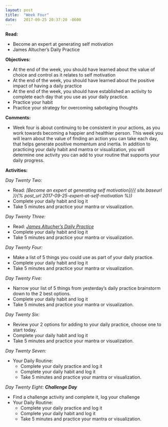 ```yaml
---
layout: post
title:  "Week Four"
date:   2017-09-25 20:37:20 -0600
---
```


**Read:**
* Become an expert at generating self motivation
* James Altucher’s Daily Practice

**Objectives:**
* At the end of the week, you should have learned about the value of choice and control as it relates to self motivation
* At the end of the week, you should have learned about the positive impact of having a daily practice
* At the end of the week, you should have established an activity to complete each day that you use as your daily practice.
* Practice your habit
* Practice your strategy for overcoming sabotaging thoughts

**Comments:**
* Week four is about continuing to be consistent in your actions, as you work towards becoming a happier and healthier person. This week you will learn about the value of finding an action you can take each day, that helps generate positive momentum and inertia. In addition to practicing your daily habit and mantra or visualization, you will determine one activity you can add to your routine that supports your daily progress.

**Activities:**

*Day Twenty Two:*
* Read: *[Become an expert at generating self motivation]({{ site.baseurl }}{% post_url 2017-09-25-expert-at-self-motivation %})*
* Complete your daily habit and log it
* Take 5 minutes and practice your mantra or visualization.

*Day Twenty Three:*
* Read: *[James Altucher’s Daily Practice](http://www.jamesaltucher.com/start/)*
* Complete your daily habit and log it
* Take 5 minutes and practice your mantra or visualization.

*Day Twenty Four:*
* Make a list of 5 things you could use as part of your daily practice.
* Complete your daily habit and log it
* Take 5 minutes and practice your mantra or visualization.

*Day Twenty Five:*
* Narrow your list of 5 things from yesterday’s daily practice brainstorm down to the 2 best options.
* Complete your daily habit and log it
* Take 5 minutes and practice your mantra or visualization.

*Day Twenty Six:*
* Review your 2 options for adding to your daily practice, choose one to start today.
* Complete your daily habit and log it
* Take 5 minutes and practice your mantra or visualization.

*Day Twenty Seven:*
* Your Daily Routine:
    * Complete your daily practice and log it
    * Complete your daily habit and log it
    * Take 5 minutes and practice your mantra or visualization.

*Day Twenty Eight: **Challenge Day***
* Find a challenge activity and complete it, log your challenge
* Your Daily Routine:
    * Complete your daily practice and log it
    * Complete your daily habit and log it
    * Take 5 minutes and practice your mantra or visualization.
